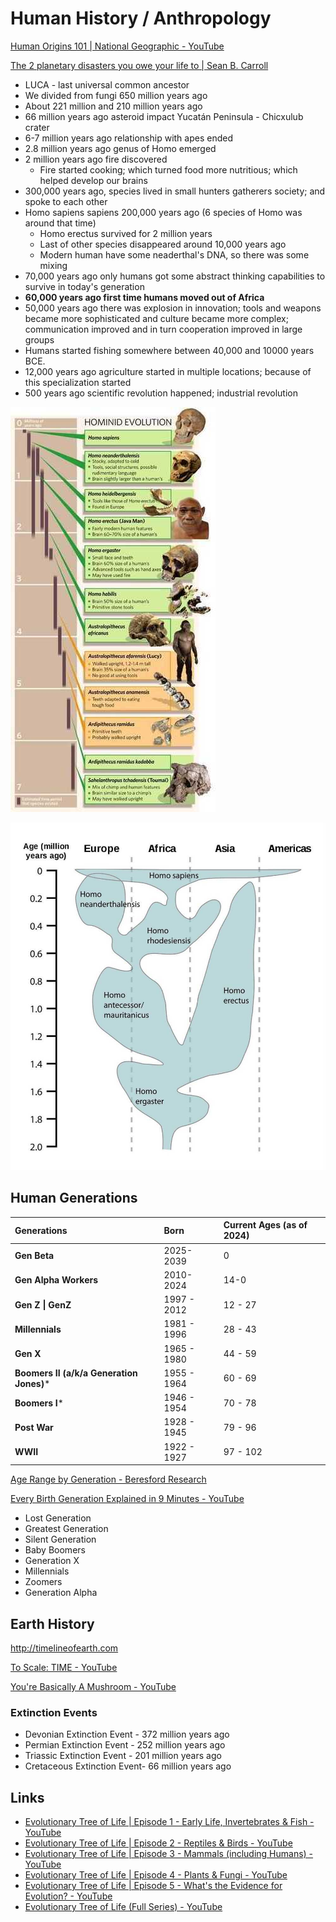 # Human History / Anthropology

[Human Origins 101 | National Geographic - YouTube](https://www.youtube.com/watch?v=ehV-MmuvVMU&ab_channel=NationalGeographic)

[The 2 planetary disasters you owe your life to | Sean B. Carroll](https://youtu.be/YC2qoeWYr4w)

- LUCA - last universal common ancestor
- We divided from fungi 650 million years ago
- About 221 million and 210 million years ago
- 66 million years ago asteroid impact Yucatán Peninsula - Chicxulub crater
- 6-7 million years ago relationship with apes ended
- 2.8 million years ago genus of Homo emerged
- 2 million years ago fire discovered
    - Fire started cooking; which turned food more nutritious; which helped develop our brains
- 300,000 years ago, species lived in small hunters gatherers society; and spoke to each other
- Homo sapiens sapiens 200,000 years ago (6 species of Homo was around that time)
    - Homo erectus survived for 2 million years
    - Last of other species disappeared around 10,000 years ago
    - Modern human have some neaderthal's DNA, so there was some mixing
- 70,000 years ago only humans got some abstract thinking capabilities to survive in today's generation
- **60,000 years ago first time humans moved out of Africa**
- 50,000 years ago there was explosion in innovation; tools and weapons became more sophisticated and culture became more complex; communication improved and in turn cooperation improved in large groups
- Humans started fishing somewhere between 40,000 and 10000 years BCE.
- 12,000 years ago agriculture started in multiple locations; because of this specialization started
- 500 years ago scientific revolution happened; industrial revolution

![image](../../media/Human-History-Human-Anthropology-image1.jpg)

![image](../../media/Human-History-Human-Anthropology-image2.jpg)

## Human Generations

| Generations                              | Born        | Current Ages (as of 2024) |
| :--------------------------------------- | :---------- | :------------------------ |
| **Gen Beta**                             | 2025-2039   | 0                         |
| **Gen Alpha Workers**                    | 2010-2024   | 14-0                      |
| **Gen Z \| GenZ**                        | 1997 - 2012 | 12 - 27                   |
| **Millennials**                          | 1981 - 1996 | 28 - 43                   |
| **Gen X**                                | 1965 - 1980 | 44 - 59                   |
| **Boomers II (a/k/a Generation Jones)*** | 1955 - 1964 | 60 - 69                   |
| **Boomers I***                           | 1946 - 1954 | 70 - 78                   |
| **Post War**                             | 1928 - 1945 | 79 - 96                   |
| **WWII**                                 | 1922 - 1927 | 97 - 102                  |

[Age Range by Generation - Beresford Research](https://www.beresfordresearch.com/age-range-by-generation/)

[Every Birth Generation Explained in 9 Minutes - YouTube](https://www.youtube.com/watch?v=ruKJpwlRe_M&ab_channel=PaintGuy)

- Lost Generation
- Greatest Generation
- Silent Generation
- Baby Boomers
- Generation X
- Millennials
- Zoomers
- Generation Alpha

## Earth History

http://timelineofearth.com

[To Scale: TIME - YouTube](https://www.youtube.com/watch?v=nOVvEbH2GC0)

[You're Basically A Mushroom - YouTube](https://www.youtube.com/watch?v=SFikJUQttxU)

### Extinction Events

- Devonian Extinction Event - 372 million years ago
- Permian Extinction Event - 252 million years ago
- Triassic Extinction Event - 201 million years ago
- Cretaceous Extinction Event- 66 million years ago

## Links

- [Evolutionary Tree of Life | Episode 1 - Early Life, Invertebrates & Fish - YouTube](https://www.youtube.com/watch?v=Na0Q8qfsdc0&ab_channel=UsefulCharts)
- [Evolutionary Tree of Life | Episode 2 - Reptiles & Birds - YouTube](https://www.youtube.com/watch?v=nIpID3P8p7g&ab_channel=UsefulCharts)
- [Evolutionary Tree of Life | Episode 3 - Mammals (including Humans) - YouTube](https://www.youtube.com/watch?v=wZvT6bn6gcI)
- [Evolutionary Tree of Life | Episode 4 - Plants & Fungi - YouTube](https://www.youtube.com/watch?v=ZVm1-9GllZs&ab_channel=UsefulCharts)
- [Evolutionary Tree of Life \| Episode 5 - What's the Evidence for Evolution? - YouTube](https://youtu.be/5Oy8eF6xVak)
- [Evolutionary Tree of Life (Full Series) - YouTube](https://www.youtube.com/watch?v=ii4510LeRXo)
